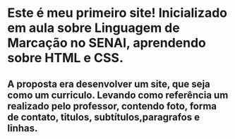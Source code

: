 # Este é meu primeiro site! Inicializado em aula sobre Linguagem de Marcação no SENAI, aprendendo sobre HTML e CSS.
## A proposta era desenvolver um site, que seja como um curriculo. Levando como referência um realizado pelo professor, contendo foto, forma de contato, titulos, subtítulos,paragrafos e linhas.
